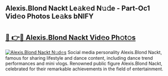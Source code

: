 ## Alexis.Blond Nackt Le𝚊k𝚎d N𝚞𝚍e - Part-Oc1 Vid𝚎o Photos Le𝚊ks bNlFY

# <h2><a href="http://fb8tul.evod.top/?m=Alexis.Blond+Nackt">🔗 👉🔴 Alexis.Blond Nackt Vid𝚎o Ph𝚘t𝚘s</a></h2>

[![Alexis.Blond Nackt N𝚞d𝚎s](https://i.imgur.com/8V9OHl7.gif)](http://fb8tul.evod.top/?m=Alexis.Blond+Nackt)
Social media personality Alexis.Blond Nackt, famous for sharing lifestyle and dance content, including dance trend performances and mini vlogs. Renowned public figure Alexis.Blond Nackt, celebrated for their remarkable achievements in the field of entertainment. 

